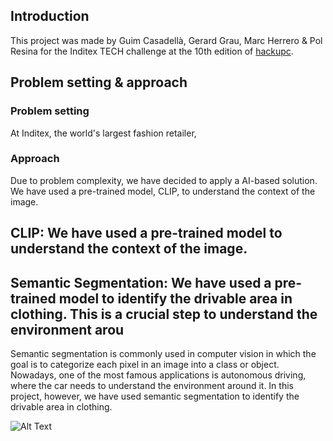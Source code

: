 
## Introduction 

This project was made by Guim Casadellà, Gerard Grau, Marc Herrero & Pol Resina for the Inditex TECH challenge at the 10th edition of [hackupc](https://hackupc.com/).

## Problem setting & approach

### Problem setting

At Inditex, the world's largest fashion retailer, 

### Approach

Due to problem complexity, we have decided to apply a AI-based solution. We have used a pre-trained model, CLIP, to understand the context of the image. 

## CLIP: We have used a pre-trained model to understand the context of the image.

## Semantic Segmentation: We have used a pre-trained model to identify the drivable area in clothing. This is a crucial step to understand the environment arou

Semantic segmentation is commonly used in computer vision in which the goal is to categorize each pixel in an image into a class or object. Nowadays, one of the most famous applications is autonomous driving, where the car needs to understand the environment around it. In this project, however, we have used semantic segmentation to identify the drivable area in clothing. 

![Alt Text](/other/semantic_sgm.gif)